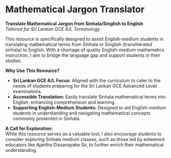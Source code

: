 # Mathematical Jargon Translator

**Translate Mathematical Jargon from Sinhala/Singlish to English**  
*Tailored for Sri Lankan GCE A/L Terminology*

This resource is specifically designed to assist English-medium students in translating mathematical terms from Sinhala or Singlish (transliterated sinhala) to English. With a shortage of quality English-medium mathematics instruction, I aim to bridge the language gap and support students in their studies.

**Why Use This Resource?**  
- **Sri Lankan GCE A/L Focus:** Aligned with the curriculum to cater to the needs of students preparing for the Sri Lankan GCE Advanced Level examinations.
- **Accessible Translation:** Easily translate Sinhala mathematical terms into English, enhancing comprehension and learning.
- **Supporting English-Medium Students:** Designed to aid English-medium students in understanding and navigating mathematical concepts commonly presented in Sinhala.

**A Call for Exploration:**  
While this resource serves as a valuable tool, I also encourage students to consider exploring Sinhala medium classes, such as those led by esteemed educators like Ajantha Dissanayake Sir, to further enrich their mathematical understanding.
